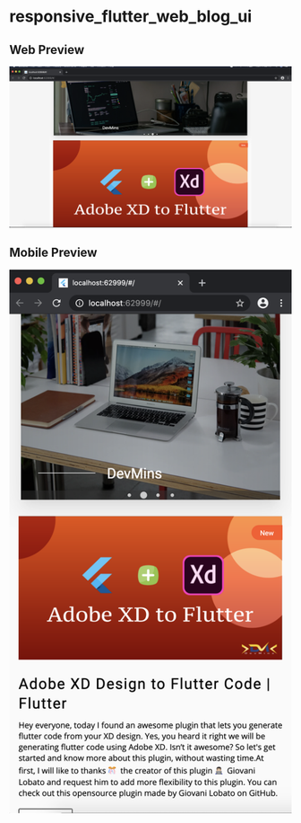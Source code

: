 # responsive_flutter_web_blog_ui

## Web Preview

![IMAGE ALT TEXT HERE](extras/web.png)

## Mobile Preview

![IMAGE ALT TEXT HERE](extras/mobile.png)
